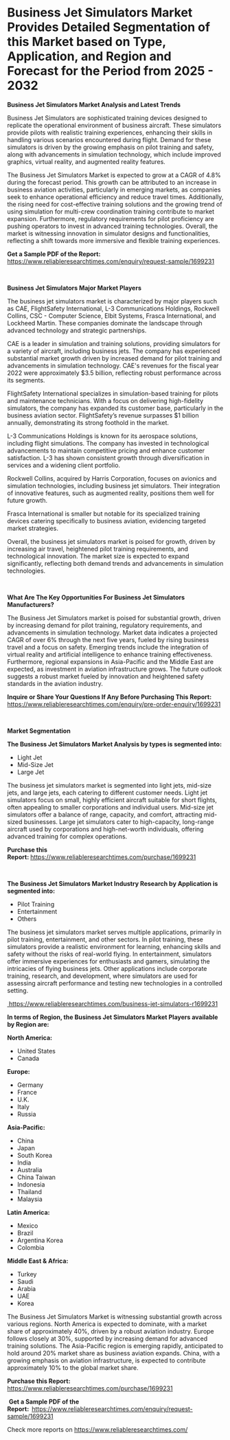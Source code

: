 <p><h1>Business Jet Simulators Market Provides Detailed Segmentation of this Market based on Type, Application, and Region and Forecast for the Period from 2025 - 2032</h1></p><p><strong>Business Jet Simulators Market Analysis and Latest Trends</strong></p>
<p><p>Business Jet Simulators are sophisticated training devices designed to replicate the operational environment of business aircraft. These simulators provide pilots with realistic training experiences, enhancing their skills in handling various scenarios encountered during flight. Demand for these simulators is driven by the growing emphasis on pilot training and safety, along with advancements in simulation technology, which include improved graphics, virtual reality, and augmented reality features.</p><p>The Business Jet Simulators Market is expected to grow at a CAGR of 4.8% during the forecast period. This growth can be attributed to an increase in business aviation activities, particularly in emerging markets, as companies seek to enhance operational efficiency and reduce travel times. Additionally, the rising need for cost-effective training solutions and the growing trend of using simulation for multi-crew coordination training contribute to market expansion. Furthermore, regulatory requirements for pilot proficiency are pushing operators to invest in advanced training technologies. Overall, the market is witnessing innovation in simulator designs and functionalities, reflecting a shift towards more immersive and flexible training experiences.</p></p>
<p><strong>Get a Sample PDF of the Report:&nbsp;</strong> <a href="https://www.reliableresearchtimes.com/enquiry/request-sample/1699231?utm_campaign=2006&utm_medium=2&utm_source=Github&utm_content=ia&utm_term=09012025&utm_id=business-jet-simulators">https://www.reliableresearchtimes.com/enquiry/request-sample/1699231</a></p>
<p>&nbsp;</p>
<p><strong>Business Jet Simulators Major Market Players</strong></p>
<p><p>The business jet simulators market is characterized by major players such as CAE, FlightSafety International, L-3 Communications Holdings, Rockwell Collins, CSC - Computer Science, Elbit Systems, Frasca International, and Lockheed Martin. These companies dominate the landscape through advanced technology and strategic partnerships.</p><p>CAE is a leader in simulation and training solutions, providing simulators for a variety of aircraft, including business jets. The company has experienced substantial market growth driven by increased demand for pilot training and advancements in simulation technology. CAE's revenues for the fiscal year 2022 were approximately $3.5 billion, reflecting robust performance across its segments.</p><p>FlightSafety International specializes in simulation-based training for pilots and maintenance technicians. With a focus on delivering high-fidelity simulators, the company has expanded its customer base, particularly in the business aviation sector. FlightSafety’s revenue surpasses $1 billion annually, demonstrating its strong foothold in the market.</p><p>L-3 Communications Holdings is known for its aerospace solutions, including flight simulations. The company has invested in technological advancements to maintain competitive pricing and enhance customer satisfaction. L-3 has shown consistent growth through diversification in services and a widening client portfolio.</p><p>Rockwell Collins, acquired by Harris Corporation, focuses on avionics and simulation technologies, including business jet simulators. Their integration of innovative features, such as augmented reality, positions them well for future growth. </p><p>Frasca International is smaller but notable for its specialized training devices catering specifically to business aviation, evidencing targeted market strategies.</p><p>Overall, the business jet simulators market is poised for growth, driven by increasing air travel, heightened pilot training requirements, and technological innovation. The market size is expected to expand significantly, reflecting both demand trends and advancements in simulation technologies.</p></p>
<p>&nbsp;</p>
<p><strong>What Are The Key Opportunities For Business Jet Simulators Manufacturers?</strong></p>
<p><p>The Business Jet Simulators market is poised for substantial growth, driven by increasing demand for pilot training, regulatory requirements, and advancements in simulation technology. Market data indicates a projected CAGR of over 6% through the next five years, fueled by rising business travel and a focus on safety. Emerging trends include the integration of virtual reality and artificial intelligence to enhance training effectiveness. Furthermore, regional expansions in Asia-Pacific and the Middle East are expected, as investment in aviation infrastructure grows. The future outlook suggests a robust market fueled by innovation and heightened safety standards in the aviation industry.</p></p>
<p><strong>Inquire or Share Your Questions If Any Before Purchasing This Report:</strong> <a href="https://www.reliableresearchtimes.com/enquiry/pre-order-enquiry/1699231?utm_campaign=2006&utm_medium=2&utm_source=Github&utm_content=ia&utm_term=09012025&utm_id=business-jet-simulators">https://www.reliableresearchtimes.com/enquiry/pre-order-enquiry/1699231</a></p>
<p>&nbsp;</p>
<p><strong>Market Segmentation</strong></p>
<p><strong>The Business Jet Simulators Market Analysis by types is segmented into:</strong></p>
<p><ul><li>Light Jet</li><li>Mid-Size Jet</li><li>Large Jet</li></ul></p>
<p><p>The business jet simulators market is segmented into light jets, mid-size jets, and large jets, each catering to different customer needs. Light jet simulators focus on small, highly efficient aircraft suitable for short flights, often appealing to smaller corporations and individual users. Mid-size jet simulators offer a balance of range, capacity, and comfort, attracting mid-sized businesses. Large jet simulators cater to high-capacity, long-range aircraft used by corporations and high-net-worth individuals, offering advanced training for complex operations.</p></p>
<p><strong>Purchase this Report:&nbsp;</strong><a href="https://www.reliableresearchtimes.com/purchase/1699231?utm_campaign=2006&utm_medium=2&utm_source=Github&utm_content=ia&utm_term=09012025&utm_id=business-jet-simulators">https://www.reliableresearchtimes.com/purchase/1699231</a></p>
<p>&nbsp;</p>
<p><strong>The Business Jet Simulators Market Industry Research by Application is segmented into:</strong></p>
<p><ul><li>Pilot Training</li><li>Entertainment</li><li>Others</li></ul></p>
<p><p>The business jet simulators market serves multiple applications, primarily in pilot training, entertainment, and other sectors. In pilot training, these simulators provide a realistic environment for learning, enhancing skills and safety without the risks of real-world flying. In entertainment, simulators offer immersive experiences for enthusiasts and gamers, simulating the intricacies of flying business jets. Other applications include corporate training, research, and development, where simulators are used for assessing aircraft performance and testing new technologies in a controlled setting.</p></p>
<p><a href="https://www.reliableresearchtimes.com/business-jet-simulators-r1699231?utm_campaign=2006&utm_medium=2&utm_source=Github&utm_content=ia&utm_term=09012025&utm_id=business-jet-simulators">&nbsp;https://www.reliableresearchtimes.com/business-jet-simulators-r1699231</a></p>
<p><strong>In terms of Region, the Business Jet Simulators Market Players available by Region are:</strong></p>
<p>
    <p> <strong> North America: </strong>
        <ul>
            <li>United States</li>
            <li>Canada</li>
        </ul>
        </p> 
    <p> <strong> Europe: </strong>
        <ul>
            <li>Germany</li>
            <li>France</li>
            <li>U.K.</li>
            <li>Italy</li>
            <li>Russia</li>
        </ul>
        </p> 
    <p> <strong> Asia-Pacific: </strong>
        <ul>
            <li>China</li>
            <li>Japan</li>
            <li>South Korea</li>
            <li>India</li>
            <li>Australia</li>
            <li>China Taiwan</li>
            <li>Indonesia</li>
            <li>Thailand</li>
            <li>Malaysia</li>
        </ul>
        </p> 
    <p> <strong> Latin America: </strong>
        <ul>
            <li>Mexico</li>
            <li>Brazil</li>
            <li>Argentina Korea</li>
            <li>Colombia</li>
        </ul>
        </p> 
    <p> <strong> Middle East & Africa: </strong>
        <ul>
            <li>Turkey</li>
            <li>Saudi</li>
            <li>Arabia</li>
            <li>UAE</li>
            <li>Korea</li>
        </ul>
    </p>
    </p>
<p><p>The Business Jet Simulators Market is witnessing substantial growth across various regions. North America is expected to dominate, with a market share of approximately 40%, driven by a robust aviation industry. Europe follows closely at 30%, supported by increasing demand for advanced training solutions. The Asia-Pacific region is emerging rapidly, anticipated to hold around 20% market share as business aviation expands. China, with a growing emphasis on aviation infrastructure, is expected to contribute approximately 10% to the global market share.</p></p>
<p><strong>Purchase this Report: </strong><a href="https://www.reliableresearchtimes.com/purchase/1699231?utm_campaign=2006&utm_medium=2&utm_source=Github&utm_content=ia&utm_term=09012025&utm_id=business-jet-simulators">https://www.reliableresearchtimes.com/purchase/1699231</a></p>
<p>&nbsp;<strong>Get a Sample PDF of the Report:&nbsp;&nbsp;</strong><a href="https://www.reliableresearchtimes.com/enquiry/request-sample/1699231?utm_campaign=2006&utm_medium=2&utm_source=Github&utm_content=ia&utm_term=09012025&utm_id=business-jet-simulators">https://www.reliableresearchtimes.com/enquiry/request-sample/1699231</a></p>
<p><strong></strong></p>
<p>Check more reports on <a href="https://www.reliableresearchtimes.com/?utm_campaign=2006&utm_medium=2&utm_source=Github&utm_content=ia&utm_term=09012025&utm_id=business-jet-simulators">https://www.reliableresearchtimes.com/</a></p>